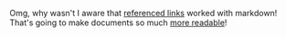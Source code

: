Omg, why wasn't I aware that [referenced links][1] worked with markdown! That's
going to make documents so much [more readable][this can be any text]!

[1]: https://en.support.wordpress.com/markdown-quick-reference/
[this can be any text]: https://raw.githubusercontent.com/dlespiau/omg-md-links/master/README.md
